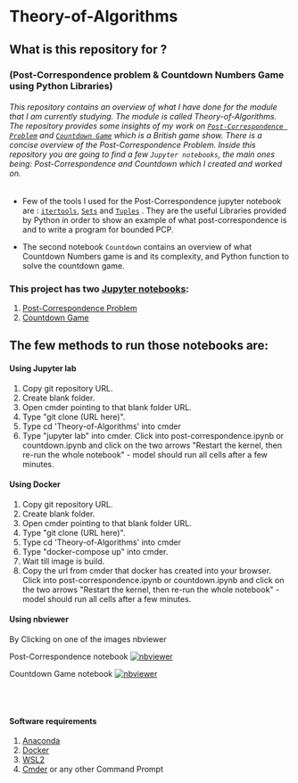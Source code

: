 # Theory-of-Algorithms
## What is this repository for ?
### (Post-Correspondence problem & Countdown Numbers Game using Python Libraries)

###### This repository contains an overview of what I have done for the module that I am currently studying. The module is called Theory-of-Algorithms. The repository provides some insights of my work on [`Post-Correspondence Problem`](https://en.wikipedia.org/wiki/Post_correspondence_problem) and [`Countdown Game`](https://en.wikipedia.org/wiki/Countdown_(game_show)) which is a British game show. There is a  concise overview of the Post-Correspondence Problem. Inside this repository you are going to find a few `Jupyter notebooks`, the main ones being: Post-Correspondence and Countdown which I created and worked on.

- Few of the tools I used for the Post-Correspondence jupyter notebook are : [`itertools`](https://realpython.com/python-itertools/), [`Sets`](https://docs.python.org/3/tutorial/datastructures.html#sets) and [`Tuples`](https://docs.python.org/3/tutorial/datastructures.html#tuples-and-sequences) . They are the useful Libraries provided by Python in order to show an example of what post-correspondence is and to write a program for bounded PCP.

- The second notebook `Countdown` contains an overview of what Countdown Numbers game is and its complexity, and Python function to solve the countdown game.

### This project has two [Jupyter notebooks](https://jupyter.org/):
1. [Post-Correspondence Problem](https://en.wikipedia.org/wiki/Post_correspondence_problem)
2. [Countdown Game](https://en.wikipedia.org/wiki/Countdown_(game_show))

## The few methods to run those notebooks are:

#### Using Jupyter lab
1. Copy git repository URL.
2. Create blank folder.
3. Open cmder pointing to that blank folder URL.
4. Type "git clone (URL here)".
5. Type cd 'Theory-of-Algorithms' into cmder
6. Type "jupyter lab" into cmder.
Click into post-correspondence.ipynb or countdown.ipynb and click on the two arrows "Restart the kernel, then re-run the whole notebook" - model should run all cells after a few minutes.

#### Using Docker
1. Copy git repository URL.
2. Create blank folder.
3. Open cmder pointing to that blank folder URL.
4. Type "git clone (URL here)".
5. Type cd 'Theory-of-Algorithms' into cmder
5. Type "docker-compose up" into cmder.
6. Wait till image is build.
6. Copy the url from cmder that docker has created into your browser.
Click into post-correspondence.ipynb or countdown.ipynb and click on the two arrows "Restart the kernel, then re-run the whole notebook" - model should run all cells after a few minutes.

#### Using nbviewer
By Clicking on one of the images nbviewer

Post-Correspondence notebook
[![nbviewer](https://raw.githubusercontent.com/jupyter/design/master/logos/Badges/nbviewer_badge.svg)](https://nbviewer.org/github/kekesuke/Theory-of-Algorithms/blob/main/post-correspondence.ipynb)

Countdown Game notebook
[![nbviewer](https://raw.githubusercontent.com/jupyter/design/master/logos/Badges/nbviewer_badge.svg)](https://nbviewer.org/github/kekesuke/Theory-of-Algorithms/blob/main/countdown.ipynb)

<br></br>

#### Software requirements
1. [Anaconda](https://www.anaconda.com/products/individual)
3. [Docker](https://www.docker.com/)
4. [WSL2](https://docs.microsoft.com/en-us/windows/wsl/install)
5. [Cmder](https://cmder.net/) or any other Command Prompt
